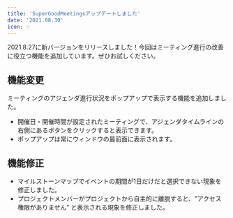 ```yaml
---
title: 'SuperGoodMeetingsアップデートしました'
date: '2021.08.30'
icon: ✨
---
```


2021.8.27に新バージョンをリリースしました！今回はミーティング進行の改善に役立つ機能を追加しています。ぜひお試しください。

## 機能変更
ミーティングのアジェンダ進行状況をポップアップで表示する機能を追加しました。
- 開催日・開催時間が設定されたミーティングで、アジェンダタイムラインの右側にあるボタンをクリックすると表示できます。
- ポップアップは常にウィンドウの最前面に表示されます。

## 機能修正
- マイルストーンマップでイベントの期間が1日だけだと選択できない現象を修正しました。
- プロジェクトメンバーがプロジェクトから自主的に離脱すると、"アクセス権限がありません" と表示される現象を修正しました。

